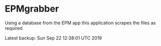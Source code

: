 # EPMgrabber
Using a database from the EPM app this application scrapes the files as required


Latest backup: Sun Sep 22 12:38:01 UTC 2019
